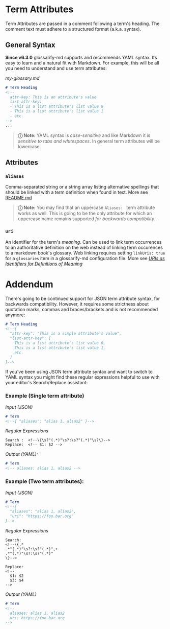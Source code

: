 # Term Attributes

[doc-aliases]: ../README.md#aliases-and-synonyms
[doc-vocabularies]: ./vocabulary-uris.md

Term Attributes are passed in a comment following a term's heading. The comment text must adhere to a structured format (a.k.a. syntax).

## General Syntax

**Since v6.3.0** glossarify-md supports and recommends YAML syntax. Its easy to learn and a natural fit with Markdown. For example, this will be all you need to understand and use term attributes:

*my-glossary.md*
~~~md
# Term Heading
<!-- 
  attr-key: This is an attribute's value
  list-attr-key:
  - This is a list attribute's list value 0
  - This is a list attribute's list value 1
  - etc.
-->
...
~~~

> **ⓘ Note:** YAML syntax is *case-sensitive* and  like Markdown it is *sensitive to tabs and whitespaces*. In general term attributes will be lowercase.



## Attributes

### `aliases`

Comma-separated string or a string array listing alternative spellings that should be linked with a term definition when found in text. More see [README.md][doc-aliases]

> **ⓘ Note:** You may find that an uppercase `Aliases: ` term attribute works as well. This is going to be the only attribute for which an uppercase name remains supported *for backwards compatibility*. 

### `uri`

An identifier for the term's *meaning*. Can be used to link term occurrences to an authoritative definition on the web instead of linking term occurences to a markdown book's glossary. Web linking requires setting `linkUris: true` for a `glossaries` item in a glossarify-md configuration file. More see *[URIs as Identifiers for Definitions of Meaning][doc-vocabularies]* 

# Addendum

There's going to be continued support for JSON term attribute syntax, for backwards compatibility. However, it requires some strictness about quotation marks, commas and braces/brackets and is not recommended anymore:

~~~md
# Term Heading
<!--{ 
  "attr-key": "This is a simple attribute's value",
  "list-attr-key": [
    This is a list attribute's list value 0,
    This is a list attribute's list value 1,
    etc.
  ]
}-->
~~~

If you've been using JSON term attribute syntax and want to switch to YAML syntax you might find these regular expressions helpful to use with your editor's Search/Replace assistant:

### Example (Single term attribute)

*Input (JSON)*
~~~md
# Term
<!--{ "aliases": "alias 1, alias2" }-->
~~~

*Regular Expressions*
~~~
Search :  <!--\{\s?"(.*)"\s?:\s?"(.*)"\s?\}-->
Replace:  <!-- $1: $2 -->
~~~

*Output (YAML):*

~~~md
# Term
<!-- aliases: alias 1, alias2 -->
~~~

### Example (Two term attributes):

*Input (JSON)*
~~~md
# Term
<!--{ 
  "aliases": "alias 1, alias2",
  "uri": "https://foo.bar.org"
}-->
~~~

*Regular Expressions*
~~~
Search:
<!--\{.*
.*"(.*)"\s?:\s?"(.*)",+
.*"(.*)"\s?:\s?"(.*)"
\}-->

Replace:
<!--
  $1: $2
  $3: $4
-->
~~~

*Output (YAML)*

~~~md
# Term
<!-- 
  aliases: alias 1, alias2
  uri: https://foo.bar.org
-->
~~~